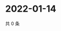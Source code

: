 # 2022-01-14

共 0 条

<!-- BEGIN WEIBO -->
<!-- 最后更新时间 Fri Jan 14 2022 15:09:20 GMT+0800 (China Standard Time) -->

<!-- END WEIBO -->
